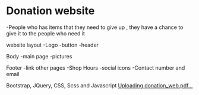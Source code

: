# Donation website 

-People who has items that they need to give up , they have a chance to give it to the people who need it 

website layout
-Logo
-button
-header

Body
-main page 
-pictures 

Footer
-link other pages 
-Shop Hours 
-social icons
-Contact number and email 


Bootstrap, JQuery, CSS, Scss and Javascript 
[Uploading donation_web.pdf…]()
